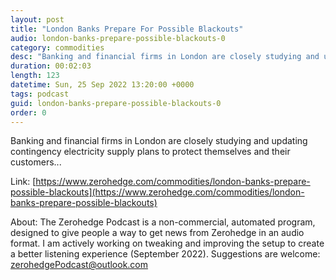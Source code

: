 ```yaml
---
layout: post
title: "London Banks Prepare For Possible Blackouts"
audio: london-banks-prepare-possible-blackouts-0
category: commodities
desc: "Banking and financial firms in London are closely studying and updating contingency electricity supply plans to protect themselves and their customers..."
duration: 00:02:03
length: 123
datetime: Sun, 25 Sep 2022 13:20:00 +0000
tags: podcast
guid: london-banks-prepare-possible-blackouts-0
order: 0
---
```

Banking and financial firms in London are closely studying and updating contingency electricity supply plans to protect themselves and their customers...

Link: [https://www.zerohedge.com/commodities/london-banks-prepare-possible-blackouts](https://www.zerohedge.com/commodities/london-banks-prepare-possible-blackouts)

About: The Zerohedge Podcast is a non-commercial, automated program, designed to give people a way to get news from Zerohedge in an audio format.  I am actively working on tweaking and improving the setup to create a better listening experience (September 2022).  Suggestions are welcome: [zerohedgePodcast@outlook.com](mailto:zerohedgePodcast@outlook.com)